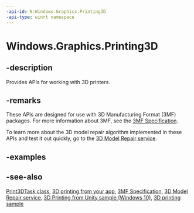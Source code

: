 ```yaml
---
-api-id: N:Windows.Graphics.Printing3D
-api-type: winrt namespace
---
```


# Windows.Graphics.Printing3D

## -description

Provides APIs for working with 3D printers.

## -remarks

These APIs are designed for use with 3D Manufacturing Format (3MF) packages. For more information about 3MF, see the [3MF Specification](http://go.microsoft.com/fwlink/p/?LinkId=616252).

To learn more about the 3D model repair algorithm implemented in these APIs and test it out quickly, go to the [3D Model Repair service](http://aka.ms/modelrepair).

## -examples

## -see-also

[Print3DTask class](print3dtask.md), [3D printing from your app](https://msdn.microsoft.com/windows/uwp/devices-sensors/3d-print-from-app), [3MF Specification](http://go.microsoft.com/fwlink/p/?LinkId=616252), [3D Model Repair service](http://aka.ms/modelrepair), [3D Printing from Unity sample (Windows 10)](http://go.microsoft.com/fwlink/p/?LinkId=722936), [3D printing sample](https://github.com/Microsoft/Windows-universal-samples/tree/master/Samples/3DPrinting)